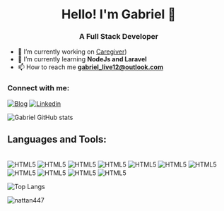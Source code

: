 <h1 align="center">Hello! I'm Gabriel 🚀</h1>
<h3 align="center">A Full Stack Developer</h3>

- 🔭 I’m currently working on [Caregiver](https://github.com/NotedSilva/Caregiver-Next))
- 🌱 I’m currently learning **NodeJs and Laravel**
- 📫 How to reach me **gabriel_live12@outlook.com**


<h3 align="left">Connect with me:</h3>

[![Blog](https://img.shields.io/website?label=Portfolio.com&style=for-the-badge&url=https://portfolio-website-notedsilva.netlify.app)](https://portfolio-website-notedsilva.netlify.app)
[![Linkedin](https://img.shields.io/badge/LinkedIn-0077B5?style=for-the-badge&logo=linkedin&logoColor=white)](https://www.linkedin.com/in/notedsilva/)

![Gabriel GitHub stats](https://github-readme-stats.vercel.app/api?username=NotedSilva&show_icons=true&theme=dracula)

## Languages and Tools:

<div style="display: inline-block"><br/>
    <img align="center" alt="HTML5" src="https://img.shields.io/badge/HTML5-E34F26?style=for-the-badge&logo=html5&logoColor=white">
    <img align="center" alt="HTML5" src="https://img.shields.io/badge/CSS3-1572B6?style=for-the-badge&logo=css3&logoColor=white">
    <img align="center" alt="HTML5" src="https://img.shields.io/badge/JavaScript-F7DF1E?style=for-the-badge&logo=javascript&logoColor=black">
    <img align="center" alt="HTML5" src="https://img.shields.io/badge/React-20232A?style=for-the-badge&logo=react&logoColor=61DAFB">
    <img align="center" alt="HTML5" src="https://img.shields.io/badge/Python-14354C?style=for-the-badge&logo=python&logoColor=white">
    <img align="center" alt="HTML5" src="https://img.shields.io/badge/PHP-777BB4?style=for-the-badge&logo=php&logoColor=white">
    <img align="center" alt="HTML5" src="https://img.shields.io/badge/MySQL-00000F?style=for-the-badge&logo=mysql&logoColor=white">
    <img align="center" alt="HTML5" src="https://img.shields.io/badge/React_Native-20232A?style=for-the-badge&logo=react&logoColor=61DAFB">
    <img align="center" alt="HTML5" src="https://img.shields.io/badge/GitHub-100000?style=for-the-badge&logo=github&logoColor=white">
    <img align="center" alt="HTML5" src="https://img.shields.io/badge/Laravel-FF2D20?style=for-the-badge&logo=laravel&logoColor=white">
    <img align="center" alt="HTML5" src="https://img.shields.io/badge/C%23-239120?style=for-the-badge&logo=c-sharp&logoColor=white">
</div>

<br>

![Top Langs](https://github-readme-stats.vercel.app/api/top-langs/?username=NotedSilva&layout=compact)

<p><img align="center" src="https://github-readme-streak-stats.herokuapp.com/?user=NotedSilva" alt="nattan447" /></p>
